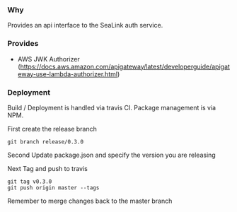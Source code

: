 ### Why

Provides an api interface to the SeaLink auth service.

### Provides

- AWS JWK Authorizer (https://docs.aws.amazon.com/apigateway/latest/developerguide/apigateway-use-lambda-authorizer.html)

### Deployment

Build / Deployment is handled via travis CI.
Package management is via NPM.

First create the release branch

```
git branch release/0.3.0
```

Second Update package.json and specify the version you are releasing

Next Tag and push to travis

```
git tag v0.3.0
git push origin master --tags
```

Remember to merge changes back to the master branch
